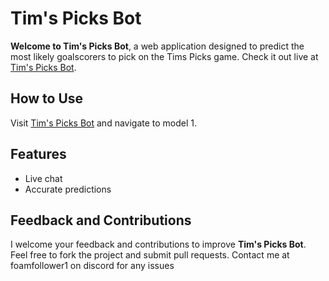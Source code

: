 # Tim's Picks Bot

**Welcome to Tim's Picks Bot**, a web application designed to predict the most likely goalscorers to pick on the Tims Picks game. Check it out live at [Tim's Picks Bot](https://tims-picks-bot.vercel.app).


## How to Use

Visit [Tim's Picks Bot](https://tims-picks-bot.vercel.app) and navigate to model 1.

## Features

- Live chat
- Accurate predictions

## Feedback and Contributions

I welcome your feedback and contributions to improve **Tim's Picks Bot**. Feel free to fork the project and submit pull requests. Contact me at foamfollower1 on discord for any issues


